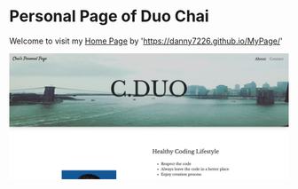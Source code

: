 # Personal Page of Duo Chai

Welcome to visit my [Home Page](https://danny7226.github.io/MyPage/) by 'https://danny7226.github.io/MyPage/'

![Header](/screenshot/header.png)